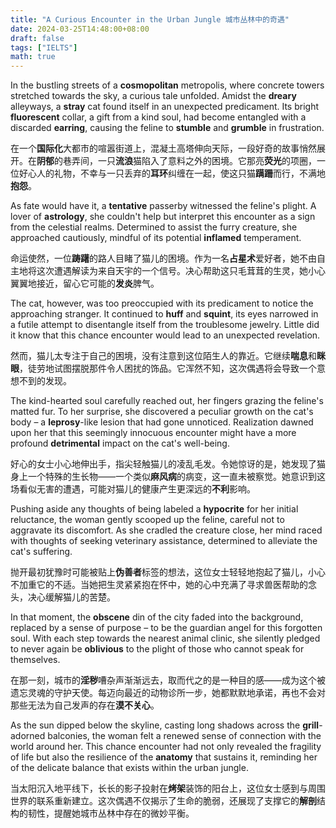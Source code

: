```yaml
---
title: "A Curious Encounter in the Urban Jungle 城市丛林中的奇遇"
date: 2024-03-25T14:48:00+08:00
draft: false
tags: ["IELTS"]
math: true
---
```


In the bustling streets of a **cosmopolitan** metropolis, where concrete towers stretched towards the sky, a curious tale unfolded. Amidst the **dreary** alleyways, a **stray** cat found itself in an unexpected predicament. Its bright **fluorescent** collar, a gift from a kind soul, had become entangled with a discarded **earring**, causing the feline to **stumble** and **grumble** in frustration.

在一个**国际化**大都市的喧嚣街道上，混凝土高塔伸向天际，一段好奇的故事悄然展开。在**阴郁**的巷弄间，一只**流浪**猫陷入了意料之外的困境。它那亮**荧光**的项圈，一位好心人的礼物，不幸与一只丢弃的**耳环**纠缠在一起，使这只猫**蹒跚**而行，不满地**抱怨**。

As fate would have it, a **tentative** passerby witnessed the feline's plight. A lover of **astrology**, she couldn't help but interpret this encounter as a sign from the  celestial realms. Determined to assist the furry creature, she  approached cautiously, mindful of its potential **inflamed** temperament.

命运使然，一位**踌躇**的路人目睹了猫儿的困境。作为一名**占星术**爱好者，她不由自主地将这次遭遇解读为来自天宇的一个信号。决心帮助这只毛茸茸的生灵，她小心翼翼地接近，留心它可能的**发炎**脾气。

The cat, however, was too preoccupied with its predicament to notice the approaching stranger. It continued to **huff** and **squint**, its eyes narrowed in a futile attempt to disentangle itself from the  troublesome jewelry. Little did it know that this chance encounter would lead to an unexpected revelation.

然而，猫儿太专注于自己的困境，没有注意到这位陌生人的靠近。它继续**喘息**和**眯眼**，徒劳地试图摆脱那件令人困扰的饰品。它浑然不知，这次偶遇将会导致一个意想不到的发现。

The kind-hearted soul carefully reached out, her fingers grazing the  feline's matted fur. To her surprise, she discovered a peculiar growth  on the cat's body – a **leprosy**-like lesion that had gone unnoticed. Realization dawned upon her that this seemingly innocuous  encounter might have a more profound **detrimental** impact on the cat's well-being.

好心的女士小心地伸出手，指尖轻触猫儿的凌乱毛发。令她惊讶的是，她发现了猫身上一个特殊的生长物——一个类似**麻风病**的病变，这一直未被察觉。她意识到这场看似无害的遭遇，可能对猫儿的健康产生更深远的**不利**影响。

Pushing aside any thoughts of being labeled a **hypocrite** for her initial reluctance, the woman gently scooped up the feline,  careful not to aggravate its discomfort. As she cradled the creature  close, her mind raced with thoughts of seeking veterinary assistance,  determined to alleviate the cat's suffering.

抛开最初犹豫时可能被贴上**伪善者**标签的想法，这位女士轻轻地抱起了猫儿，小心不加重它的不适。当她把生灵紧紧抱在怀中，她的心中充满了寻求兽医帮助的念头，决心缓解猫儿的苦楚。

In that moment, the **obscene** din of the city faded  into the background, replaced by a sense of purpose – to be the guardian angel for this forgotten soul. With each step towards the nearest  animal clinic, she silently pledged to never again be **oblivious** to the plight of those who cannot speak for themselves.

在那一刻，城市的**淫秽**嘈杂声渐渐远去，取而代之的是一种目的感——成为这个被遗忘灵魂的守护天使。每迈向最近的动物诊所一步，她都默默地承诺，再也不会对那些无法为自己发声的存在**漠不关心**。

As the sun dipped below the skyline, casting long shadows across the **grill**-adorned balconies, the woman felt a renewed sense of connection with the world  around her. This chance encounter had not only revealed the fragility of life but also the resilience of the **anatomy** that sustains it, reminding her of the delicate balance that exists within the urban jungle.

当太阳沉入地平线下，长长的影子投射在**烤架**装饰的阳台上，这位女士感到与周围世界的联系重新建立。这次偶遇不仅揭示了生命的脆弱，还展现了支撑它的**解剖**结构的韧性，提醒她城市丛林中存在的微妙平衡。
